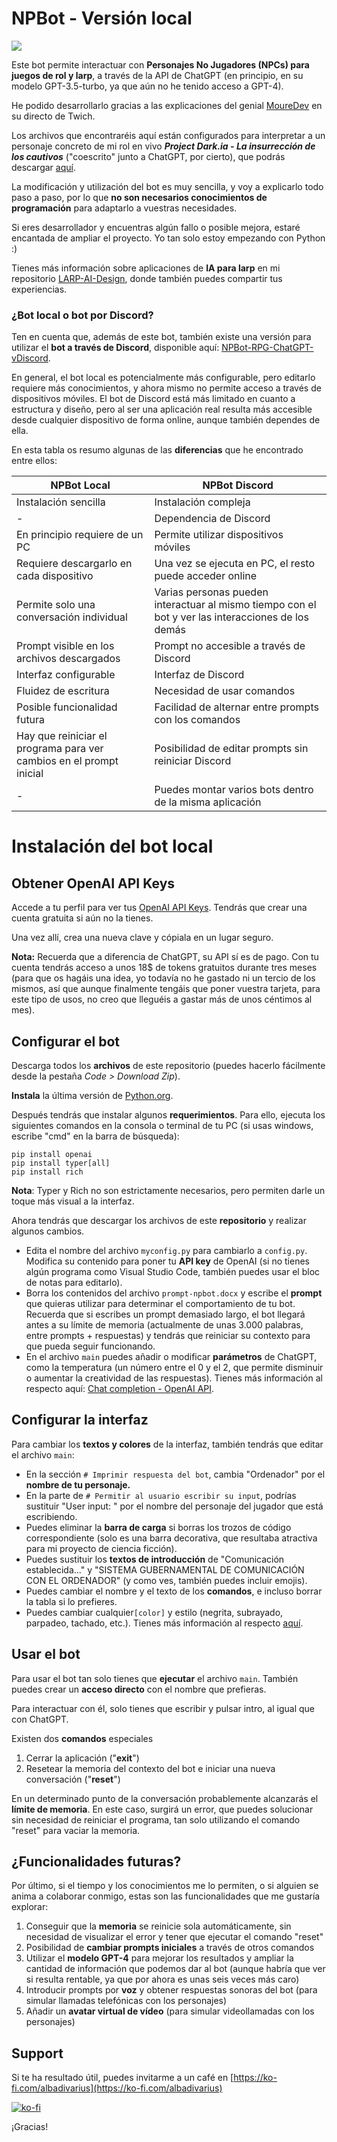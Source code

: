 # NPBot - Versión local

![](https://storage.ko-fi.com/cdn/useruploads/display/994d8c2c-a36c-47f7-adec-47da169f5034_npbot.png)

Este bot permite interactuar con **Personajes No Jugadores (NPCs) para juegos de rol y larp**, a través de la API de ChatGPT (en principio, en su modelo GPT-3.5-turbo, ya que aún no he tenido acceso a GPT-4).

He podido desarrollarlo gracias a las explicaciones del genial [MoureDev](https://mouredev.com/) en su directo de Twich.

Los archivos que encontraréis aquí están configurados para interpretar a un personaje concreto de mi rol en vivo ***Project Dark.ia - La insurrección de los cautivos*** ("coescrito" junto a ChatGPT, por cierto), que podrás descargar [aquí](https://github.com/minadivarius/LARP-AI-Design).

La modificación y utilización del bot es muy sencilla, y voy a explicarlo todo paso a paso, por lo que **no son necesarios conocimientos de programación** para adaptarlo a vuestras necesidades.

Si eres desarrollador y encuentras algún fallo o posible mejora, estaré encantada de ampliar el proyecto. Yo tan solo estoy empezando con Python :)

Tienes más información sobre aplicaciones de **IA para larp** en mi repositorio [LARP-AI-Design](https://github.com/minadivarius/LARP-AI-Design), donde también puedes compartir tus experiencias.

### ¿Bot local o bot por Discord?
Ten en cuenta que, además de este bot, también existe una versión para utilizar el **bot a través de Discord**, disponible aquí: [NPBot-RPG-ChatGPT-vDiscord](https://github.com/minadivarius/NPBot-RPG-ChatGPT-vDiscord).

En general, el bot local es potencialmente más configurable, pero editarlo requiere más conocimientos, y ahora mismo no permite acceso a través de dispositivos móviles. El bot de Discord está más limitado en cuanto a estructura y diseño, pero al ser una aplicación real resulta más accesible desde cualquier dispositivo de forma online, aunque también dependes de ella.

En esta tabla os resumo algunas de las **diferencias** que he encontrado entre ellos:

| NPBot Local | NPBot Discord  |
|--|--|
| Instalación sencilla | Instalación compleja |
| - | Dependencia de Discord |
| En principio requiere de un PC | Permite utilizar dispositivos móviles |
| Requiere descargarlo en cada dispositivo | Una vez se ejecuta en PC, el resto puede acceder online |
| Permite solo una conversación individual | Varias personas pueden interactuar al mismo tiempo con el bot y ver las interacciones de los demás |
| Prompt visible en los archivos descargados | Prompt no accesible a través de Discord |
| Interfaz configurable | Interfaz de Discord |
| Fluidez de escritura | Necesidad de usar comandos |
| Posible funcionalidad futura | Facilidad de alternar entre prompts con los comandos |
| Hay que reiniciar el programa para ver cambios en el prompt inicial | Posibilidad de editar prompts sin reiniciar Discord |
| - | Puedes montar varios bots dentro de la misma aplicación |


# Instalación del bot local

## Obtener OpenAI API Keys

Accede a tu perfil para ver tus [OpenAI API Keys](https://platform.openai.com/account/api-keys). Tendrás que crear una cuenta gratuita si aún no la tienes.

Una vez allí, crea una nueva clave y cópiala en un lugar seguro.

**Nota:** Recuerda que a diferencia de ChatGPT, su API sí es de pago. Con tu cuenta tendrás acceso a unos 18$ de tokens gratuitos durante tres meses (para que os hagáis una idea, yo todavía no he gastado ni un tercio de los mismos, así que aunque finalmente tengáis que poner vuestra tarjeta, para este tipo de usos, no creo que lleguéis a gastar más de unos céntimos al mes).


## Configurar el bot
Descarga todos los **archivos** de este repositorio (puedes hacerlo fácilmente desde la pestaña *Code > Download Zip*).

**Instala** la última versión de [Python.org](http://python.org/).

Después tendrás que instalar algunos **requerimientos**. Para ello, ejecuta los siguientes comandos en la consola o terminal de tu PC (si usas windows, escribe "cmd" en la barra de búsqueda):
```shell
pip install openai
pip install typer[all]
pip install rich
```
**Nota**: Typer y Rich no son estrictamente necesarios, pero permiten darle un toque más visual a la interfaz.

Ahora tendrás que descargar los archivos de este **repositorio** y realizar algunos cambios.
- Edita el nombre del archivo `myconfig.py` para cambiarlo a `config.py`. Modifica su contenido para poner tu **API key** de OpenAI (si no tienes algún programa como Visual Studio Code, también puedes usar el bloc de notas para editarlo).
- Borra los contenidos del archivo `prompt-npbot.docx` y escribe el **prompt** que quieras utilizar para determinar el comportamiento de tu bot. Recuerda que si escribes un prompt demasiado largo, el bot llegará antes a su límite de memoria (actualmente de unas 3.000 palabras, entre prompts + respuestas) y tendrás que reiniciar su contexto para que pueda seguir funcionando.
- En el archivo `main` puedes añadir o modificar **parámetros** de ChatGPT, como la temperatura (un número entre el 0 y el 2, que permite disminuir o aumentar la creatividad de las respuestas). Tienes más información al respecto aquí: [Chat completion - OpenAI API](https://platform.openai.com/docs/guides/chat).


## Configurar la interfaz
Para cambiar los **textos y colores** de la interfaz, también tendrás que editar el archivo `main`:

- En la sección `# Imprimir respuesta del bot`, cambia "Ordenador" por el **nombre de tu personaje.**
- En la parte de `# Permitir al usuario escribir su input`, podrías sustituir "User input: " por el nombre del personaje del jugador que está escribiendo.
- Puedes eliminar la **barra de carga** si borras los trozos de código correspondiente (solo es una barra decorativa, que resultaba atractiva para mi proyecto de ciencia ficción).
- Puedes sustituir los **textos de introducción** de "Comunicación establecida..." y "SISTEMA GUBERNAMENTAL DE COMUNICACIÓN CON EL ORDENADOR" (y como ves, también puedes incluir emojis).
- Puedes cambiar el nombre y el texto de los **comandos**, e incluso borrar la tabla si lo prefieres.
- Puedes cambiar cualquier`[color]` y estilo (negrita, subrayado, parpadeo, tachado, etc.). Tienes más información al respecto [aquí](https://typer.tiangolo.com/tutorial/printing/).


## Usar el bot
Para usar el bot tan solo tienes que **ejecutar** el archivo `main`. También puedes crear un **acceso directo** con el nombre que prefieras.

Para interactuar con él, solo tienes que escribir y pulsar intro, al igual que con ChatGPT.

Existen dos **comandos** especiales
1. Cerrar la aplicación ("**exit**")
2. Resetear la memoria del contexto del bot e iniciar una nueva conversación ("**reset**")

En un determinado punto de la conversación probablemente alcanzarás el **límite de memoria**. En este caso, surgirá un error, que puedes solucionar sin necesidad de reiniciar el programa, tan solo utilizando el comando "reset" para vaciar la memoria.


## ¿Funcionalidades futuras?
Por último, si el tiempo y los conocimientos me lo permiten, o si alguien se anima a colaborar conmigo, estas son las funcionalidades que me gustaría explorar:
1. Conseguir que la **memoria** se reinicie sola automáticamente, sin necesidad de visualizar el error y tener que ejecutar el comando "reset"
2. Posibilidad de **cambiar prompts iniciales** a través de otros comandos
3. Utilizar el **modelo GPT-4** para mejorar los resultados y ampliar la cantidad de información que podemos dar al bot (aunque habría que ver si resulta rentable, ya que por ahora es unas seis veces más caro)
 2. Introducir prompts por **voz** y obtener respuestas sonoras del bot (para simular llamadas telefónicas con los personajes)
 3. Añadir un **avatar virtual de vídeo** (para simular videollamadas con los personajes)


## Support

Si te ha resultado útil, puedes invitarme a un café en [https://ko-fi.com/albadivarius](https://ko-fi.com/albadivarius)

[![ko-fi](https://ko-fi.com/img/githubbutton_sm.svg)](https://ko-fi.com/C0C8JR7DH)

¡Gracias!
